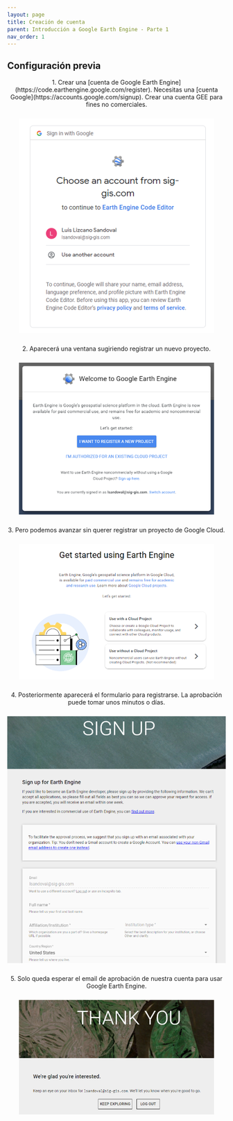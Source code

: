 ```yaml
---
layout: page
title: Creación de cuenta
parent: Introducción a Google Earth Engine - Parte 1
nav_order: 1
---
```


## Configuración previa

<p align="center">
1. Crear una [cuenta de Google Earth Engine](https://code.earthengine.google.com/register). Necesitas una [cuenta Google](https://accounts.google.com/signup). Crear una cuenta GEE para fines no comerciales.
<p/>

<p align="center">
<img src="../../images/intro-gee/01_fig1.png" vspace="10" width="450">
<p/>

<p align="center">
2. Aparecerá una ventana sugiriendo registrar un nuevo proyecto.
<p/>

<p align="center"> 
<img src="../../images/intro-gee/01_fig2.png" vspace="10" width="450">
<p/>

<p align="center">  
3. Pero podemos avanzar sin querer registrar un proyecto de Google Cloud.
<p/>

<p align="center">
<img src="../../images/intro-gee/01_fig3.png" vspace="10" width="450">
<p/>

<p align="center">
4. Posteriormente aparecerá el formulario para registrarse. La aprobación puede tomar unos minutos o días.
<p/>

<p align="center">
<img src="../../images/intro-gee/01_fig4.png" vspace="10" width="550">
<p/>

<p align="center">
5. Solo queda esperar el email de aprobación de nuestra cuenta para usar Google Earth Engine.
<p/>

<p align="center">
<img src="../../images/intro-gee/01_fig5.png" vspace="10" width="450">
<p/>
